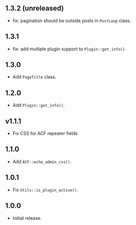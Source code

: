 ## 1.3.2 (unreleased)

- fix: pagination should be outside posts in `PostLoop` class.

## 1.3.1

- fix: add multiple plugin support to `Plugin::get_info()`.

## 1.3.0

- Add `PageTitle` class.

## 1.2.0

- Add `Plugin::get_info()`.

## v1.1.1

- Fix CSS for ACF repeater fields

## 1.1.0

- Add `ACF::echo_admin_css()`.

## 1.0.1

- Fix `Utils::is_plugin_active()`.

## 1.0.0

- Initial release.

